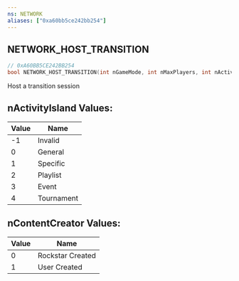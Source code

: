 ```yaml
---
ns: NETWORK
aliases: ["0xa60bb5ce242bb254"]
---
```

## NETWORK_HOST_TRANSITION

```c
// 0xA60BB5CE242BB254
bool NETWORK_HOST_TRANSITION(int nGameMode, int nMaxPlayers, int nActivityType, int nActivityID, bool IsPrivate, bool IsOpen, bool FromMatchmaking, int nActivityIsland, int nContentCreator, int nHostFlags);
```

Host a transition session

## nActivityIsland Values:
| Value | Name |
| --- | --- |
| -1 | Invalid |
| 0 | General |
| 1 | Specific |
| 2 | Playlist |
| 3 | Event |
| 4 | Tournament |


## nContentCreator Values:
| Value | Name |
| --- | --- |
| 0 | Rockstar Created |
| 1 | User Created |

